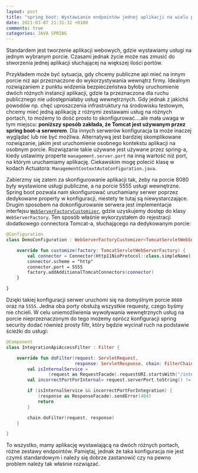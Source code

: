 ```yaml
---
layout: post
title: "spring boot: Wystawianie endpointów jednej aplikacji na wielu portach"
date: 2021-03-07 21:31:32 +0100
comments: true
categories: JAVA SPRING
---
```


Standardem jest tworzenie aplikacji webowych, gdzie wystawiamy usługi na jednym wybranym porcie. 
Czasami jednak życie może nas zmusić do stworzenia jednej aplikacji słuchającej na większej ilości portów.
 
<!--more-->
 
Przykładem może być sytuacja, gdy chcemy publiczne api mieć na innym porcie niż api przeznaczone do wykorzystywania wewnątrz firmy. Idealnym rozwiązaniem z punktu widzenia bezpieczeństwa byłoby uruchomienie dwóch różnych instancji aplikacji, gdzie ta przeznaczona dla ruchu publicznego nie udostępniałaby usług wewnętrznych. Gdy jednak z jakichś powodów np. chęć uproszczenia infrastruktury na środowisku testowym, chcemy mieć jedną aplikację z różnymi zestawami usług na różnych portach, to możemy to dość prosto to skonfigurować....ale mała uwaga w tym miejscu: 
**poniższy sposób zakłada, że Tomcat jest używanym przez spring boot-a serwerem**. Dla innych serwerów konfiguracja ta może inaczej wyglądać lub nie być możliwa. Alternatywą jest bardziej skomplikowane rozwiązanie, jakim jest uruchomienie osobnego kontekstu aplikacji na osobnym porcie. Rozwiązanie takie używane jest używane przez spring-a, kiedy ustawimy properte `management.server.port` na inną wartość niż port, na którym uruchamiamy aplikację. Ciekawskim mogę polecić klasę w kodach Actuatora: `ManagementContextAutoConfiguration.java`.

Zabierzmy się zatem za skonfigurowanie aplikacji tak, żeby na porcie 8080 były wystawione usługi publiczne, a na porcie 5555 usługi wewnętrzne. Spring boot pozwala nam skonfigurować uruchamiany serwer poprzez dedykowane property w konfiguracji, niestety te tutaj są niewystarczające. Drugim sposobem na dokonfigurowanie  serwera jest implementacje interfejsu [`WebServerFactoryCustomizer`](https://docs.spring.io/spring-boot/docs/2.1.9.RELEASE/reference/html/howto-embedded-web-servers.html#howto-configure-webserver), gdzie uzyskujemy dostęp do klasy `WebServerFactory`. Ten sposób właśnie wykorzystałem do rejestracji dodatkowego connectora Tomcat-a, słuchającego na dedykowanym porcie: 

```kotlin
@Configuration
class DemoConfiguration : WebServerFactoryCustomizer<TomcatServletWebServerFactory> {

    override fun customize(factory: TomcatServletWebServerFactory) {
        val connector = Connector(Http11NioProtocol::class.simpleName)
        connector.scheme = "http"
        connector.port = 5555
        factory.addAdditionalTomcatConnectors(connector)
    }

}
```

Dzięki takiej konfiguracji serwer uruchomi się na domyślnym porcie `8080` oraz na `5555`. Jedna oba porty obsłużą 
wszystkie requesty, czego byśmy nie chcieli. W celu uniemożliwienia wywoływania wewnętrznych usług na porcie nieprzeznaczonym do tego możemy oprócz konfiguracji spring security dodać również prosty filtr, który będzie wycinał ruch na podstawie ścieżki do usługi:

```kotlin
@Component
class IntegrationApiAccessFilter : Filter {

    override fun doFilter(request: ServletRequest, 
                          response: ServletResponse, chain: FilterChain) {
        val isInternalService = 
                (request as RequestFacade).requestURI.startsWith("/internal")
        val incorrectPortForInternal= request.serverPort.toString() != 5555

        if (isInternalService && incorrectPortForIntegration) {
            (response as ResponseFacade).sendError(404)
            return
        }

        chain.doFilter(request, response)
    }

}
```

To wszystko, mamy aplikację wystawiającą na dwóch różnych portach, różne zestawy endpointów. Pamiętaj, jednak że taka konfiguracja nie jest czymś standardowym i należy się dobrze zastanowić czy na pewno problem należy tak właśnie rozwiązać.
